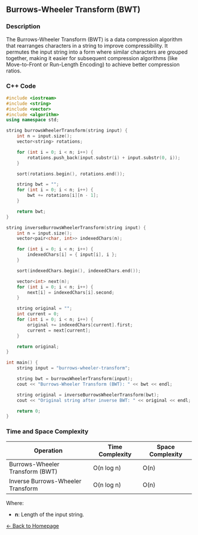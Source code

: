 ## Burrows-Wheeler Transform (BWT)

### Description
The Burrows-Wheeler Transform (BWT) is a data compression algorithm that rearranges characters in a string to improve compressibility. It permutes the input string into a form where similar characters are grouped together, making it easier for subsequent compression algorithms (like Move-to-Front or Run-Length Encoding) to achieve better compression ratios.

### C++ Code

```cpp
#include <iostream>
#include <string>
#include <vector>
#include <algorithm>
using namespace std;

string burrowsWheelerTransform(string input) {
    int n = input.size();
    vector<string> rotations;

    for (int i = 0; i < n; i++) {
        rotations.push_back(input.substr(i) + input.substr(0, i));
    }

    sort(rotations.begin(), rotations.end());

    string bwt = "";
    for (int i = 0; i < n; i++) {
        bwt += rotations[i][n - 1];
    }

    return bwt;
}

string inverseBurrowsWheelerTransform(string input) {
    int n = input.size();
    vector<pair<char, int>> indexedChars(n);

    for (int i = 0; i < n; i++) {
        indexedChars[i] = { input[i], i };
    }

    sort(indexedChars.begin(), indexedChars.end());

    vector<int> next(n);
    for (int i = 0; i < n; i++) {
        next[i] = indexedChars[i].second;
    }

    string original = "";
    int current = 0;
    for (int i = 0; i < n; i++) {
        original += indexedChars[current].first;
        current = next[current];
    }

    return original;
}

int main() {
    string input = "burrows-wheeler-transform";

    string bwt = burrowsWheelerTransform(input);
    cout << "Burrows-Wheeler Transform (BWT): " << bwt << endl;

    string original = inverseBurrowsWheelerTransform(bwt);
    cout << "Original string after inverse BWT: " << original << endl;

    return 0;
}
```
### Time and Space Complexity

| Operation                           | Time Complexity         | Space Complexity       |
|-------------------------------------|-------------------------|------------------------|
| Burrows-Wheeler Transform (BWT)      | O(n log n)              | O(n)                   |
| Inverse Burrows-Wheeler Transform    | O(n log n)              | O(n)                   |

Where:
- **n**: Length of the input string.

[← Back to Homepage](https://mehwishferoz.github.io/)